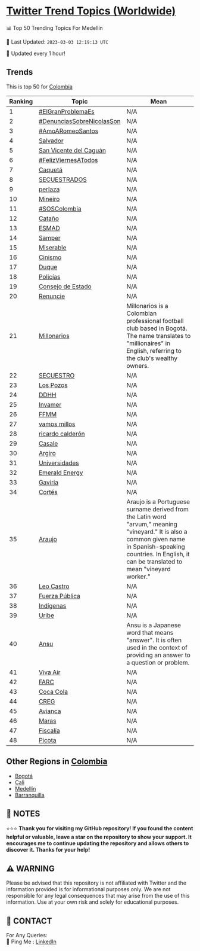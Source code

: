 [Twitter Trend Topics (Worldwide)](https://github.com/ErcinDedeoglu/Twitter-Trend-Topics)
==========


📊 Top 50 Trending Topics For Medellín

📆 Last Updated: `2023-03-03 12:19:13 UTC`

🔧 Updated every 1 hour!


## Trends

This is top 50 for [Colombia](</Colombia>)

| Ranking | Topic | Mean |
| ------- | ------------ | ------------ |
| 1 | [#ElGranProblemaEs](http://twitter.com/search?q=%23ElGranProblemaEs) | N/A |
| 2 | [#DenunciasSobreNicolasSon](http://twitter.com/search?q=%23DenunciasSobreNicolasSon) | N/A |
| 3 | [#AmoARomeoSantos](http://twitter.com/search?q=%23AmoARomeoSantos) | N/A |
| 4 | [Salvador](http://twitter.com/search?q=Salvador) | N/A |
| 5 | [San Vicente del Caguán](http://twitter.com/search?q=San+Vicente+del+Cagu%c3%a1n) | N/A |
| 6 | [#FelizViernesATodos](http://twitter.com/search?q=%23FelizViernesATodos) | N/A |
| 7 | [Caquetá](http://twitter.com/search?q=Caquet%c3%a1) | N/A |
| 8 | [SECUESTRADOS](http://twitter.com/search?q=SECUESTRADOS) | N/A |
| 9 | [perlaza](http://twitter.com/search?q=perlaza) | N/A |
| 10 | [Mineiro](http://twitter.com/search?q=Mineiro) | N/A |
| 11 | [#SOSColombia](http://twitter.com/search?q=%23SOSColombia) | N/A |
| 12 | [Cataño](http://twitter.com/search?q=Cata%c3%b1o) | N/A |
| 13 | [ESMAD](http://twitter.com/search?q=ESMAD) | N/A |
| 14 | [Samper](http://twitter.com/search?q=Samper) | N/A |
| 15 | [Miserable](http://twitter.com/search?q=Miserable) | N/A |
| 16 | [Cinismo](http://twitter.com/search?q=Cinismo) | N/A |
| 17 | [Duque](http://twitter.com/search?q=Duque) | N/A |
| 18 | [Policías](http://twitter.com/search?q=Polic%c3%adas) | N/A |
| 19 | [Consejo de Estado](http://twitter.com/search?q=Consejo+de+Estado) | N/A |
| 20 | [Renuncie](http://twitter.com/search?q=Renuncie) | N/A |
| 21 | [Millonarios](http://twitter.com/search?q=Millonarios) | Millonarios is a Colombian professional football club based in Bogotá. The name translates to "millionaires" in English, referring to the club's wealthy owners. |
| 22 | [SECUESTRO](http://twitter.com/search?q=SECUESTRO) | N/A |
| 23 | [Los Pozos](http://twitter.com/search?q=Los+Pozos) | N/A |
| 24 | [DDHH](http://twitter.com/search?q=DDHH) | N/A |
| 25 | [Invamer](http://twitter.com/search?q=Invamer) | N/A |
| 26 | [FFMM](http://twitter.com/search?q=FFMM) | N/A |
| 27 | [vamos millos](http://twitter.com/search?q=vamos+millos) | N/A |
| 28 | [ricardo calderón](http://twitter.com/search?q=ricardo+calder%c3%b3n) | N/A |
| 29 | [Casale](http://twitter.com/search?q=Casale) | N/A |
| 30 | [Argiro](http://twitter.com/search?q=Argiro) | N/A |
| 31 | [Universidades](http://twitter.com/search?q=Universidades) | N/A |
| 32 | [Emerald Energy](http://twitter.com/search?q=Emerald+Energy) | N/A |
| 33 | [Gaviria](http://twitter.com/search?q=Gaviria) | N/A |
| 34 | [Cortés](http://twitter.com/search?q=Cort%c3%a9s) | N/A |
| 35 | [Araujo](http://twitter.com/search?q=Araujo) | Araujo is a Portuguese surname derived from the Latin word "arvum," meaning "vineyard." It is also a common given name in Spanish-speaking countries. In English, it can be translated to mean "vineyard worker." |
| 36 | [Leo Castro](http://twitter.com/search?q=Leo+Castro) | N/A |
| 37 | [Fuerza Pública](http://twitter.com/search?q=Fuerza+P%c3%bablica) | N/A |
| 38 | [Indígenas](http://twitter.com/search?q=Ind%c3%adgenas) | N/A |
| 39 | [Uribe](http://twitter.com/search?q=Uribe) | N/A |
| 40 | [Ansu](http://twitter.com/search?q=Ansu) | Ansu is a Japanese word that means "answer". It is often used in the context of providing an answer to a question or problem. |
| 41 | [Viva Air](http://twitter.com/search?q=Viva+Air) | N/A |
| 42 | [FARC](http://twitter.com/search?q=FARC) | N/A |
| 43 | [Coca Cola](http://twitter.com/search?q=Coca+Cola) | N/A |
| 44 | [CREG](http://twitter.com/search?q=CREG) | N/A |
| 45 | [Avianca](http://twitter.com/search?q=Avianca) | N/A |
| 46 | [Maras](http://twitter.com/search?q=Maras) | N/A |
| 47 | [Fiscalía](http://twitter.com/search?q=Fiscal%c3%ada) | N/A |
| 48 | [Picota](http://twitter.com/search?q=Picota) | N/A |



## Other Regions in [Colombia](</Colombia>)

* [Bogotá](</Colombia/Bogotá.md>)
* [Cali](</Colombia/Cali.md>)
* [Medellín](</Colombia/Medellín.md>)
* [Barranquilla](</Colombia/Barranquilla.md>)



## 📝 NOTES

⭐⭐⭐ **Thank you for visiting my GitHub repository! If you found the content helpful or valuable, leave a star on the repository to show your support. It encourages me to continue updating the repository and allows others to discover it. Thanks for your help!**


## ⚠️ WARNING

Please be advised that this repository is not affiliated with Twitter and the information provided is for informational purposes only. We are not responsible for any legal consequences that may arise from the use of this information. Use at your own risk and solely for educational purposes.


## 📨 CONTACT

 For Any Queries:  
            🏓 Ping Me : [LinkedIn](https://www.linkedin.com/in/ercindedeoglu/)
